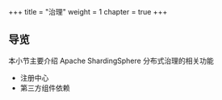 +++
title = "治理"
weight = 1
chapter = true
+++

## 导览

本小节主要介绍 Apache ShardingSphere 分布式治理的相关功能

* 注册中心
* 第三方组件依赖
